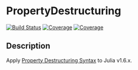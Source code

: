 # PropertyDestructuring

[![Build Status](https://github.com/antimon2/PropertyDestructuring.jl/actions/workflows/CI.yml/badge.svg?branch=main)](https://github.com/antimon2/PropertyDestructuring.jl/actions/workflows/CI.yml?query=branch%3Amain)
[![Coverage](https://codecov.io/gh/antimon2/PropertyDestructuring.jl/branch/main/graph/badge.svg)](https://codecov.io/gh/antimon2/PropertyDestructuring.jl)
[![Coverage](https://coveralls.io/repos/github/antimon2/PropertyDestructuring.jl/badge.svg?branch=main)](https://coveralls.io/github/antimon2/PropertyDestructuring.jl?branch=main)

## Description

Apply [Property Destructuring Syntax](https://julialang.org/blog/2021/11/julia-1.7-highlights/#property_destructuring) to Julia v1.6.x.
